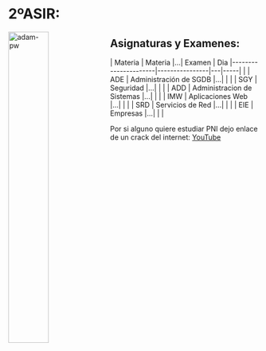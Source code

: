 # 2ºASIR:
 <p><img align="left" src="https://github.com/Adam-pw/Adam-pw/blob/main/animation_500_kxa883sd.gif" alt="adam-pw" width=40% /></p>
 
## Asignaturas y Examenes:

| Materia              | Materia |...| Examen | Dia
|----------------------|----------------|---|-----| |
| ADE                  | Administración de SGDB |...|   | |
| SGY                  | Seguridad                |...|   | |
| ADD                  | Administracion de Sistemas |...|    | |
| IMW                  | Aplicaciones Web               |...|    | |
| SRD                  | Servicios de Red                |...|     | |
| EIE                  | Empresas               |...|    | |

Por si alguno quiere estudiar PNI dejo enlace de un crack del internet:
[YouTube](https://www.youtube.com/@eliezer.deleon)

